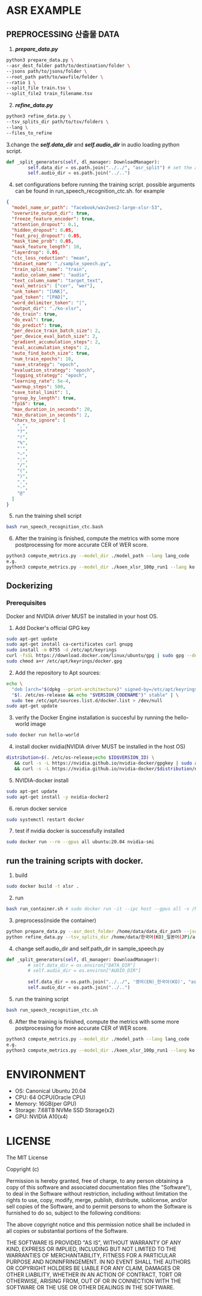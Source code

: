 # ASR EXAMPLE

## PREPROCESSING 산출물 DATA

1. **_prepare_data.py_**

```bash
python3 prepare_data.py \
--asr_dest_folder path/to/destination/folder \
--jsons path/to/jsons/folder \
--root_path path/to/wavfile/folder \
--ratio 1 \
--split_file train.tsv \
--split_file2 train_filename.tsv 
```

2. **_refine_data.py_**

```bash
python3 refine_data.py \
--tsv_splits_dir path/to/tsv/folders \   
--lang \ 
--files_to_refine 
```

3.change the **_self.data_dir_** and **_self.audio_dir_** in audio loading python script. 

```python
def _split_generators(self, dl_manager: DownloadManager):        
        self.data_dir = os.path.join("../../", "asr_split") # set the asr_split path generated from prepare_data.py
        self.audio_dir = os.path.join("../..") 
```

4. set configurations before running the training script. possible arguments can be found in run_speech_recognition_ctc.sh. for example

```json
{
  "model_name_or_path": "facebook/wav2vec2-large-xlsr-53",
  "overwrite_output_dir": true,
  "freeze_feature_encoder": true,
  "attention_dropout": 0.1,
  "hidden_dropout": 0.05,
  "feat_proj_dropout": 0.05,
  "mask_time_prob": 0.05,
  "mask_feature_length": 10,
  "layerdrop": 0.05,
  "ctc_loss_reduction": "mean",
  "dataset_name": "./sample_speech.py",
  "train_split_name": "train",
  "audio_column_name": "audio",
  "text_column_name": "target_text",
  "eval_metrics": ["cer", "wer"],
  "unk_token": "[UNK]",
  "pad_token": "[PAD]",
  "word_delimiter_token": "|",
  "output_dir": "./ko-xlsr",
  "do_train": true,
  "do_eval": true,
  "do_predict": true,
  "per_device_train_batch_size": 2,
  "per_device_eval_batch_size": 2,
  "gradient_accumulation_steps": 2,
  "eval_accumulation_steps": 2,
  "auto_find_batch_size": true,
  "num_train_epochs": 10,
  "save_strategy": "epoch",
  "evaluation_strategy": "epoch",
  "logging_strategy": "epoch",
  "learning_rate": 5e-4,
  "warmup_steps": 500,
  "save_total_limit": 1,
  "group_by_length": true,
  "fp16": true,
  "max_duration_in_seconds": 20,
  "min_duration_in_seconds": 2,
  "chars_to_ignore": [
    ",",
    "?",
    "!",
    "%",
    "'",
    "~",
    ":",
    "/",
    "(",
    ")",
    ".",
    "·",
    "@"
  ]
}
```

5. run the training shell script
```bash
bash run_speech_recognition_ctc.bash
```

6. After the training is finished, compute the metrics with some more postprocessing for more accurate CER of WER score.
```bash
python3 compute_metrics.py --model_dir ./model_path --lang lang_code
e.g.
python3 compute_metrics.py --model_dir ./koen_xlsr_100p_run1 --lang ko
```


## Dockerizing
### Prerequisites
Docker and NVIDIA driver MUST be installed in your host OS. 
1. Add Docker's official GPG key
```bash
sudo apt-get update
sudo apt-get install ca-certificates curl gnupg
sudo install -m 0755 -d /etc/apt/keyrings
curl -fsSL https://download.docker.com/linux/ubuntu/gpg | sudo gpg --dearmor -o /etc/apt/keyrings/docker.gpg
sudo chmod a+r /etc/apt/keyrings/docker.gpg
```
2. Add the repository to Apt sources:
```bash
echo \
  "deb [arch="$(dpkg --print-architecture)" signed-by=/etc/apt/keyrings/docker.gpg] https://download.docker.com/linux/ubuntu \
  "$(. /etc/os-release && echo "$VERSION_CODENAME")" stable" | \
  sudo tee /etc/apt/sources.list.d/docker.list > /dev/null
sudo apt-get update
```
3. verify the Docker Engine installation is succesful by running the hello-world image
```bash
sudo docker run hello-world
```
4. install docker nvidia(NVIDIA driver MUST be installed in the host OS)
```bash
distribution=$(. /etc/os-release;echo $ID$VERSION_ID) \
   && curl -s -L https://nvidia.github.io/nvidia-docker/gpgkey | sudo apt-key add - \
   && curl -s -L https://nvidia.github.io/nvidia-docker/$distribution/nvidia-docker.list | sudo tee /etc/apt/sources.list.d/nvidia-docker.list
```
5. NVIDIA-docker install
```bash
sudo apt-get update
sudo apt-get install -y nvidia-docker2
```
6. rerun docker service
```bash
sudo systemctl restart docker
```
7. test if nvidia docker is successfully installed
```bash
sudo docker run --rm --gpus all ubuntu:20.04 nvidia-smi
```
## run the training scripts with docker.
1. build 
```bash
sudo docker build -t xlsr .
```
2. run
```bash
bash run_container.sh # sudo docker run -it --ipc host --gpus all -v /home/ubuntu/data:/home/data -v /home/ubuntu/ASR_XLSR/scripts:/home/scripts xlsr bash
``` 
3. preprocess(inside the container)
```bash
python prepare_data.py --asr_dest_folder /home/data/data_dir_path --jsons /home/data/data_dir_path --lang lang_code --ratio 1 # python prepare_data.py --asr_dest_folder /home/data/SourceLang(lang_code)_TargetLang(lang_code)
python refine_data.py --tsv_splits_dir /home/data/한국어(KO)_일본어(JP)/asr_split --lang ko # python refine_data.py --tsv_splits_dir /home/data/SourceLang(lang_code)_TargetLang(lang_code)/asr_split --lang (lang_code)
```
4. change self.audio_dir and self.path_dir in sample_speech.py

```python
def _split_generators(self, dl_manager: DownloadManager):
        # self.data_dir = os.environ["DATA_DIR"]
        # self.audio_dir = os.environ["AUDIO_DIR"]
        
        self.data_dir = os.path.join("../../", '영어(EN)_한국어(KO)', "asr_split") # set the asr_split path generated from prepare_data.py
        self.audio_dir = os.path.join("../..") 
```

5. run the training script
```bash
bash run_speech_recognition_ctc.sh
```

6. After the training is finished, compute the metrics with some more postprocessing for more accurate CER of WER score.
```bash
python3 compute_metrics.py --model_dir ./model_path --lang lang_code
e.g.
python3 compute_metrics.py --model_dir ./koen_xlsr_100p_run1 --lang ko
```


# ENVIRONMENT
- OS: Canonical Ubuntu 20.04 
- CPU: 64 OCPU(Oracle CPU)
- Memory: 16GB(per GPU)
- Storage: 7.68TB NVMe SSD Storage(x2)
- GPU: NVIDIA A10(x4)
# LICENSE
The MIT License

Copyright (c) <year> <copyright holders>

Permission is hereby granted, free of charge, to any person obtaining a copy
of this software and associated documentation files (the "Software"), to deal
in the Software without restriction, including without limitation the rights
to use, copy, modify, merge, publish, distribute, sublicense, and/or sell
copies of the Software, and to permit persons to whom the Software is
furnished to do so, subject to the following conditions:

The above copyright notice and this permission notice shall be included in
all copies or substantial portions of the Software.

THE SOFTWARE IS PROVIDED "AS IS", WITHOUT WARRANTY OF ANY KIND, EXPRESS OR
IMPLIED, INCLUDING BUT NOT LIMITED TO THE WARRANTIES OF MERCHANTABILITY,
FITNESS FOR A PARTICULAR PURPOSE AND NONINFRINGEMENT. IN NO EVENT SHALL THE
AUTHORS OR COPYRIGHT HOLDERS BE LIABLE FOR ANY CLAIM, DAMAGES OR OTHER
LIABILITY, WHETHER IN AN ACTION OF CONTRACT, TORT OR OTHERWISE, ARISING FROM,
OUT OF OR IN CONNECTION WITH THE SOFTWARE OR THE USE OR OTHER DEALINGS IN
THE SOFTWARE.
